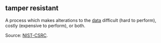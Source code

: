 ## tamper resistant

<p class="c8"><span>A process which makes alterations to the </span><span class="c2"><a class="c3" href="#h.o783ayrrkc6g">data</a></span><span class="c0">&nbsp;difficult (hard to perform), costly (expensive to perform), or both.</span></p><p class="c8"><span>Source: </span><span class="c2"><a class="c3" href="https://www.google.com/url?q=https://csrc.nist.gov/glossary/term/tamper_resistant&amp;sa=D&amp;source=editors&amp;ust=1706779842840141&amp;usg=AOvVaw1QxCvf7ACYYAoOzy9SQxc1">NIST-CSRC</a></span><span class="c0">.</span></p>

